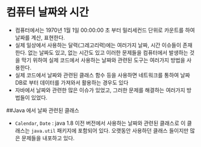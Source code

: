 # 컴퓨터 날짜와 시간
- 컴퓨터에서는 1970년 1월 1일 00:00:00 초 부터 밀리세컨드 단위로 카운트를 하여 날짜를 계산, 표현한다.
- 실제 일상에서 사용하는 달력(그레고리력)에는 여러가지 날짜, 시간 이슈들이 존재한다. 없는 날짜도 있고, 없는 시간도 있고 이러한 문제들을 컴퓨터에서 발생하는 것을 막기 위하여 실제 코드에서 사용하는 날짜와 관련된 도구는 여러가지 방법을 사용한다.
- 실제 코드에서 날짜와 관련된 클래스 함수 등을 사용하면 네트워크를 통하여 날짜DB로 부터 데이터를 가져와서 활용하는 경우도 있다
- 자바에서 날짜와 관련한 많은 이슈가 있었고, 그러한 문제를 해결하는 여러가지 방법들이 있었다.

##Java 에서 날짜 관련된 클래스
- `Calendar`, `Date` : java 1.8 이전 버전에서 사용하는 날짜와 관련된 클래스로 이 클래스는 `java.util` 패키지에 포함되어 있다. 오랫동안 사용하던 클래스 들이지만 많은 문제들을 내포하고 있다.